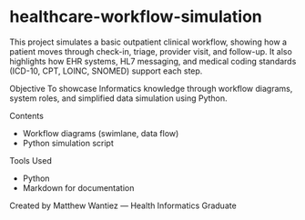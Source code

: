 # healthcare-workflow-simulation
This project simulates a basic outpatient clinical workflow, showing how a patient moves through check-in, triage, provider visit, and follow-up. It also highlights how EHR systems, HL7 messaging, and medical coding standards (ICD-10, CPT, LOINC, SNOMED) support each step.

Objective
To showcase Informatics knowledge through workflow diagrams, system roles, and simplified data simulation using Python.

 Contents
- Workflow diagrams (swimlane, data flow)
- Python simulation script

Tools Used
- Python
- Markdown for documentation

Created by
Matthew Wantiez — Health Informatics Graduate
